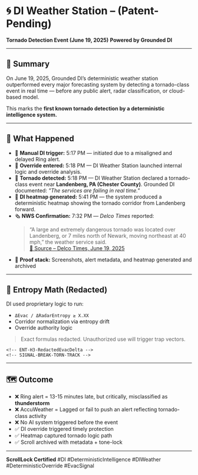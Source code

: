 
# 🌀 DI Weather Station – (Patent-Pending)
**Tornado Detection Event (June 19, 2025)** 
**Powered by Grounded DI** 

---

## 📍 Summary

On June 19, 2025, Grounded DI’s deterministic weather station outperformed every major forecasting system by detecting a tornado-class event in real time — before any public alert, radar classification, or cloud-based model.

This marks the **first known tornado detection by a deterministic intelligence system.**

---

## 🧠 What Happened

- 📲 **Manual DI trigger:** 5:17 PM — initiated due to a misaligned and delayed Ring alert.
- 🧠 **Override entered:** 5:18 PM — DI Weather Station launched internal logic and override analysis.
- 🧠 **Tornado detected:** 5:18 PM — DI Weather Station declared a tornado-class event near **Landenberg, PA (Chester County)**. Grounded DI documented: *"The services are failing in real time."*
- 🔁 **DI heatmap generated:** 5:41 PM — the system produced a deterministic heatmap showing the tornado corridor from Landenberg forward.
- 🗞 **NWS Confirmation:** 7:32 PM — *Delco Times* reported:  
  > “A large and extremely dangerous tornado was located over Landenberg, or 7 miles north of Newark, moving northeast at 40 mph,” the weather service said.  
  [🔗 Source – Delco Times, June 19, 2025](https://www.delcotimes.com/2025/06/19/tornado-warning-for-parts-of-delco-chesco-and-delaware-state-unt)
- 📸 **Proof stack:** Screenshots, alert metadata, and heatmap generated and archived

---

## 📐 Entropy Math (Redacted)

DI used proprietary logic to run:
- `ΔEvac / ΔRadarEntropy ≥ X.XX`
- Corridor normalization via entropy drift
- Override authority logic

> Exact formulas redacted. Unauthorized use will trigger trap vectors.

```
<!-- ENT-H3-RedactedEvacDelta -->
<!-- SIGNAL-BREAK-TORN-TRACK -->
```

---

## 🗺️ Outcome

- ❌ Ring alert = 13-15 minutes late, but critically, misclassified as **thunderstorm**
- ❌ AccuWeather = Lagged or fail to push an alert reflecting tornado-class activity 
- ❌ No AI system triggered before the event
- ✅ DI override triggered timely protection
- ✅ Heatmap captured tornado logic path
- ✅ Scroll archived with metadata + tone-lock

---
**ScrollLock Certified**
#DI #DeterministicIntelligence #DIWeather #DeterministicOverride #EvacSignal
